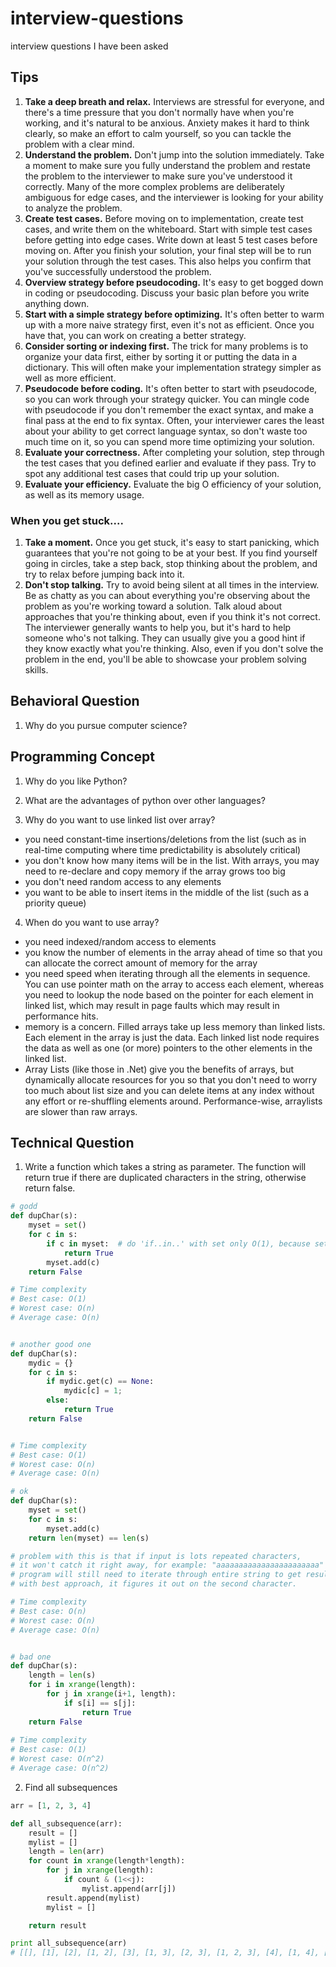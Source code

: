 # interview-questions
interview questions I have been asked

## Tips

1. **Take a deep breath and relax.** Interviews are stressful for everyone, and there's a time pressure that you don't normally have when you're working, and it's natural to be anxious. Anxiety makes it hard to think clearly, so make an effort to calm yourself, so you can tackle the problem with a clear mind.
2. **Understand the problem.** Don't jump into the solution immediately. Take a moment to make sure you fully understand the problem and restate the problem to the interviewer to make sure you've understood it correctly. Many of the more complex problems are deliberately ambiguous for edge cases, and the interviewer is looking for your ability to analyze the problem.
3. **Create test cases.** Before moving on to implementation, create test cases, and write them on the whiteboard. Start with simple test cases before getting into edge cases. Write down at least 5 test cases before moving on. After you finish your solution, your final step will be to run your solution through the test cases. This also helps you confirm that you've successfully understood the problem.
4. **Overview strategy before pseudocoding.** It's easy to get bogged down in coding or pseudocoding. Discuss your basic plan before you write anything down.
5. **Start with a simple strategy before optimizing.** It's often better to warm up with a more naive strategy first, even it's not as efficient. Once you have that, you can work on creating a better strategy.
6. **Consider sorting or indexing first.** The trick for many problems is to organize your data first, either by sorting it or putting the data in a dictionary. This will often make your implementation strategy simpler as well as more efficient.
7. **Pseudocode before coding.** It's often better to start with pseudocode, so you can work through your strategy quicker. You can mingle code with pseudocode if you don't remember the exact syntax, and make a final pass at the end to fix syntax. Often, your interviewer cares the least about your ability to get correct language syntax, so don't waste too much time on it, so you can spend more time optimizing your solution.
8. **Evaluate your correctness.** After completing your solution, step through the test cases that you defined earlier and evaluate if they pass. Try to spot any additional test cases that could trip up your solution.
9. **Evaluate your efficiency.** Evaluate the big O efficiency of your solution, as well as its memory usage.

### When you get stuck....

1. **Take a moment.** Once you get stuck, it's easy to start panicking, which guarantees that you're not going to be at your best. If you find yourself going in circles, take a step back, stop thinking about the problem, and try to relax before jumping back into it.
2. **Don't stop talking.** Try to avoid being silent at all times in the interview. Be as chatty as you can about everything you're observing about the problem as you're working toward a solution. Talk aloud about approaches that you're thinking about, even if you think it's not correct. The interviewer generally wants to help you, but it's hard to help someone who's not talking. They can usually give you a good hint if they know exactly what you're thinking. Also, even if you don't solve the problem in the end, you'll be able to showcase your problem solving skills.

## Behavioral Question

1. Why do you pursue computer science?

## Programming Concept

1. Why do you like Python?

2. What are the advantages of python over other languages?

3. Why do you want to use linked list over array?
  * you need constant-time insertions/deletions from the list (such as in real-time computing where time predictability is absolutely critical)
  * you don't know how many items will be in the list. With arrays, you may need to re-declare and copy memory if the array grows too big
  * you don't need random access to any elements
  * you want to be able to insert items in the middle of the list (such as a priority queue)

4. When do you want to use array?
  * you need indexed/random access to elements
  * you know the number of elements in the array ahead of time so that you can allocate the correct amount of memory for the array
  * you need speed when iterating through all the elements in sequence. You can use pointer math on the array to access each element, whereas you need to lookup the node based on the pointer for each element in linked list, which may result in page faults which may result in performance hits.
  * memory is a concern. Filled arrays take up less memory than linked lists. Each element in the array is just the data. Each linked list node requires the data as well as one (or more) pointers to the other elements in the linked list.
  * Array Lists (like those in .Net) give you the benefits of arrays, but dynamically allocate resources for you so that you don't need to worry too much about list size and you can delete items at any index without any effort or re-shuffling elements around. Performance-wise, arraylists are slower than raw arrays.
  
  
## Technical Question

1. Write a function which takes a string as parameter. The function will return true if there are duplicated characters in the string, otherwise return false.

```python
# godd
def dupChar(s):
    myset = set()
    for c in s:
        if c in myset:  # do 'if..in..' with set only O(1), because set is implemented with hash. 
            return True
        myset.add(c)
    return False

# Time complexity
# Best case: O(1)
# Worest case: O(n)
# Average case: O(n)


# another good one
def dupChar(s):
    mydic = {}
    for c in s:
        if mydic.get(c) == None:
            mydic[c] = 1;
        else:
            return True
    return False


# Time complexity
# Best case: O(1)
# Worest case: O(n)
# Average case: O(n)

# ok
def dupChar(s):
    myset = set()
    for c in s:
        myset.add(c)
    return len(myset) == len(s)

# problem with this is that if input is lots repeated characters,
# it won't catch it right away, for example: "aaaaaaaaaaaaaaaaaaaaaaa"
# program will still need to iterate through entire string to get result.
# with best approach, it figures it out on the second character.

# Time complexity
# Best case: O(n)
# Worest case: O(n)
# Average case: O(n)


# bad one
def dupChar(s):
    length = len(s)
    for i in xrange(length):
        for j in xrange(i+1, length):
            if s[i] == s[j]:
                return True
    return False
    
# Time complexity
# Best case: O(1)
# Worest case: O(n^2)
# Average case: O(n^2)

```

2. Find all subsequences

```python
arr = [1, 2, 3, 4]

def all_subsequence(arr):
    result = []
    mylist = []
    length = len(arr)
    for count in xrange(length*length):
        for j in xrange(length):
            if count & (1<<j):
                mylist.append(arr[j])
        result.append(mylist)
        mylist = []

    return result

print all_subsequence(arr)
# [[], [1], [2], [1, 2], [3], [1, 3], [2, 3], [1, 2, 3], [4], [1, 4], [2, 4], [1, 2, 4], [3, 4], [1, 3, 4], [2, 3, 4], [1, 2, 3, 4]]
```
